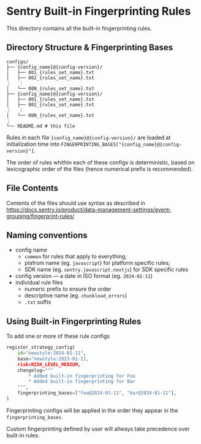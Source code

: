# Sentry Built-in Fingerprinting Rules

This directory contains all the built-in fingerprinting rules.

## Directory Structure & Fingerprinting Bases

```
configs/
├── {config_name}@{config-version}/
│   ├── 001_{rules_set_name}.txt
│   ├── 002_{rules_set_name}.txt
⋮   ⋮
│   └── 00N_{rules_set_name}.txt
├── {config_name}@{config-version}/
│   ├── 001_{rules_set_name}.txt
│   ├── 002_{rules_set_name}.txt
⋮   ⋮
│   └── 00N_{rules_set_name}.txt
⋮
└── README.md # this file
```

Rules in each file `{config_name}@{config-version}/` are loaded at initialization
time into `FINGERPRINTING_BASES["{config_name}@{config-version}"]`.

The order of rules whithin each of these configs is deterministic, based on lexicographic
order of the files (hence numerical prefix is recommended).

## File Contents

Contents of the files should use syntax as described in https://docs.sentry.io/product/data-management-settings/event-grouping/fingerprint-rules/

## Naming conventions

- config name
  - `common` for rules that apply to everything;
  - plafrom name (eg. `javascript`) for platform specific rules;
  - SDK name (eg. `sentry.javascript.nextjs`) for SDK specific rules
- config version — a date in ISO format (eg. `2024-01-11`)
- individual rule files
  - numeric prefix to ensure the order
  - descriptive name (eg. `chunkload_errors`)
  - `.txt` suffix

## Using Built-in Fingerprinting Rules

To add one or more of these rule configs

```python
register_strategy_config(
    id="newstyle:2024-01-11",
    base="newstyle:2023-01-11,
    risk=RISK_LEVEL_MEDIUM,
    changelog="""
        * Added built-in fingerprinting for Foo
        * Added built-in fingerprinting for Bar
    """,
    fingerprinting_bases=["foo@2024-01-11", "bar@2024-01-11"],
)
```

Fingerprinting configs will be applied in the order they appear
in the `fingerprinting_bases`.

Custom fingerprinting defined by user will allways
take precedence over built-in rules.
